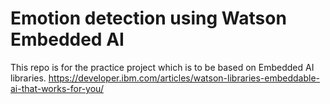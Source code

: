 # Emotion detection using Watson Embedded AI 
This repo is for the practice project which is to be based on Embedded AI libraries.
https://developer.ibm.com/articles/watson-libraries-embeddable-ai-that-works-for-you/ 
